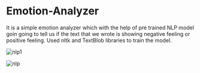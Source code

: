 # Emotion-Analyzer

It is a simple emotion analyzer which with the help of pre trained NLP model goin going to tell us if the text that we wrote is showing negative feeling or positive feeling. Used nltk and TextBlob libraries to train the model.


![nlp1](https://github.com/shouryasarkar/Emotion-Analyzer/assets/78168833/ccdadab7-2385-408d-bb30-87756c25e506)


![nlp](https://github.com/shouryasarkar/Emotion-Analyzer/assets/78168833/b0fb233f-fc2a-4b87-90ec-a4be8f7c6b06)
